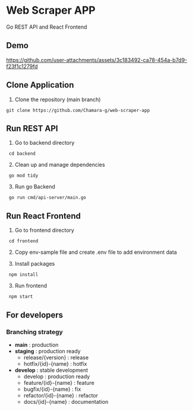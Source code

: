 # Web Scraper APP

Go REST API and React Frontend

## Demo

https://github.com/user-attachments/assets/3c183492-ca78-454a-b7d9-f23f1c1279fd

## Clone Application

1.  Clone the repository (main branch)

```
git clone https://github.com/Chamara-g/web-scraper-app
```

## Run REST API

1.  Go to backend directory

```
 cd backend
```

2.  Clean up and manage dependencies

```
 go mod tidy
```

3. Run go Backend

```
 go run cmd/api-server/main.go
```

## Run React Frontend

1.  Go to frontend directory

```
 cd frontend
```

2.  Copy env-sample file and create .env file to add environment data

3.  Install packages

```
 npm install
```

3. Run frontend

```
 npm start
```

## For developers

### Branching strategy

- **main** : production
- **staging** : production ready
  - release/{version} : release
  - hotfix/{id}-{name} : hotfix
- **develop** : stable development
  - develop : production ready
  - feature/{id}-{name} : feature
  - bugfix/{id}-{name} : fix
  - refactor/{id}-{name} : refactor
  - docs/{id}-{name} : documentation
